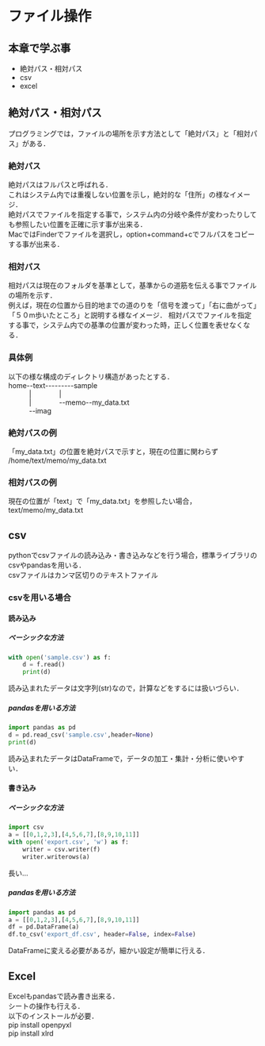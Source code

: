 # ファイル操作
## 本章で学ぶ事
- 絶対パス・相対パス
- csv
- excel

## 絶対パス・相対パス
プログラミングでは，ファイルの場所を示す方法として「絶対パス」と「相対パス」がある．

### 絶対パス
絶対パスはフルパスと呼ばれる．  
これはシステム内では重複しない位置を示し，絶対的な「住所」の様なイメージ．  
絶対パスでファイルを指定する事で，システム内の分岐や条件が変わったりしても参照したい位置を正確に示す事が出来る．  
MacではFinderでファイルを選択し，option+command+cでフルパスをコピーする事が出来る．

### 相対パス
相対パスは現在のフォルダを基準として，基準からの道筋を伝える事でファイルの場所を示す．  
例えば，現在の位置から目的地までの道のりを「信号を渡って」「右に曲がって」「５０m歩いたところ」と説明する様なイメージ．
相対パスでファイルを指定する事で，システム内での基準の位置が変わった時，正しく位置を表せなくなる．

### 具体例
以下の様な構成のディレクトリ構造があったとする．<br>
home--text---------sample<br>
&emsp;&emsp;&emsp;|&emsp;&emsp;&emsp;&emsp;|<br>
&emsp;&emsp;&emsp;|&emsp;&emsp;&emsp;&emsp;--memo--my_data.txt<br>
&emsp;&emsp;&emsp;--imag<br>

### 絶対パスの例
「my_data.txt」の位置を絶対パスで示すと，現在の位置に関わらず<br>
/home/text/memo/my_data.txt
### 相対パスの例
現在の位置が「text」で「my_data.txt」を参照したい場合，<br>
text/memo/my_data.txt

## csv
pythonでcsvファイルの読み込み・書き込みなどを行う場合，標準ライブラリのcsvやpandasを用いる．  
csvファイルはカンマ区切りのテキストファイル
### csvを用いる場合
#### 読み込み
##### ベーシックな方法　　
```py
with open('sample.csv') as f:
    d = f.read()
    print(d)
```
読み込まれたデータは文字列(str)なので，計算などをするには扱いづらい．
##### pandasを用いる方法
```py
import pandas as pd
d = pd.read_csv('sample.csv',header=None)
print(d)
```
読み込まれたデータはDataFrameで，データの加工・集計・分析に使いやすい．  
#### 書き込み
##### ベーシックな方法
```py
import csv
a = [[0,1,2,3],[4,5,6,7],[8,9,10,11]]
with open('export.csv', 'w') as f:
    writer = csv.writer(f)
    writer.writerows(a)
```
長い…
##### pandasを用いる方法
```py
import pandas as pd
a = [[0,1,2,3],[4,5,6,7],[8,9,10,11]]
df = pd.DataFrame(a)
df.to_csv('export_df.csv', header=False, index=False)
```
DataFrameに変える必要があるが，細かい設定が簡単に行える．
## Excel
Excelもpandasで読み書き出来る．  
シートの操作も行える．  
以下のインストールが必要．  
pip install openpyxl  
pip install xlrd  
